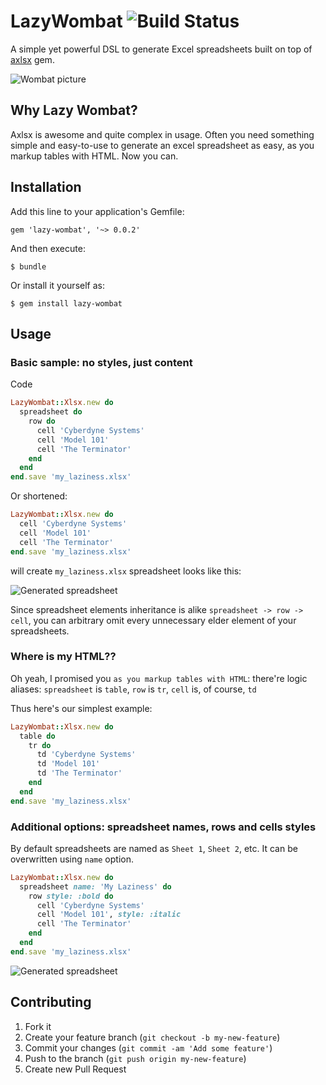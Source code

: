 # LazyWombat ![Build Status](https://travis-ci.org/simsalabim/lazy-wombat.png "Build Status")

A simple yet powerful DSL to generate Excel spreadsheets built on top of [axlsx](https://github.com/randym/axlsx) gem.

![Wombat picture](http://img254.imageshack.us/img254/7837/commonwombathead.jpg)

## Why Lazy Wombat?
Axlsx is awesome and quite complex in usage.
Often you need something simple and easy-to-use to generate an excel spreadsheet as easy, as you markup tables with HTML.
Now you can.

## Installation

Add this line to your application's Gemfile:

    gem 'lazy-wombat', '~> 0.0.2'

And then execute:

    $ bundle

Or install it yourself as:

    $ gem install lazy-wombat

## Usage

### Basic sample: no styles, just content

Code
```ruby
LazyWombat::Xlsx.new do
  spreadsheet do
    row do
      cell 'Cyberdyne Systems'
      cell 'Model 101'
      cell 'The Terminator'
    end
  end
end.save 'my_laziness.xlsx'
```
Or shortened:
```ruby
LazyWombat::Xlsx.new do
  cell 'Cyberdyne Systems'
  cell 'Model 101'
  cell 'The Terminator'
end.save 'my_laziness.xlsx'
```
will create `my_laziness.xlsx` spreadsheet looks like this:

![Generated spreadsheet](http://img525.imageshack.us/img525/7037/spreadsheet1.png)

Since spreadsheet elements inheritance is alike `spreadsheet -> row -> cell`, you can arbitrary omit every unnecessary
elder element of your spreadsheets.

### Where is my HTML??
Oh yeah, I promised you `as you markup tables with HTML`: there're logic aliases:
`spreadsheet` is `table`, `row` is `tr`, `cell` is, of course, `td`

Thus here's our simplest example:
```ruby
LazyWombat::Xlsx.new do
  table do
    tr do
      td 'Cyberdyne Systems'
      td 'Model 101'
      td 'The Terminator'
    end
  end
end.save 'my_laziness.xlsx'
```

### Additional options: spreadsheet names, rows and cells styles
By default spreadsheets are named as `Sheet 1`, `Sheet 2`, etc. It can be overwritten using `name` option.
```ruby
LazyWombat::Xlsx.new do
  spreadsheet name: 'My Laziness' do
    row style: :bold do
      cell 'Cyberdyne Systems'
      cell 'Model 101', style: :italic
      cell 'The Terminator'
    end
  end
end.save 'my_laziness.xlsx'
```
![Generated spreadsheet](http://img521.imageshack.us/img521/4272/spreadsheet2.png)


## Contributing

1. Fork it
2. Create your feature branch (`git checkout -b my-new-feature`)
3. Commit your changes (`git commit -am 'Add some feature'`)
4. Push to the branch (`git push origin my-new-feature`)
5. Create new Pull Request
